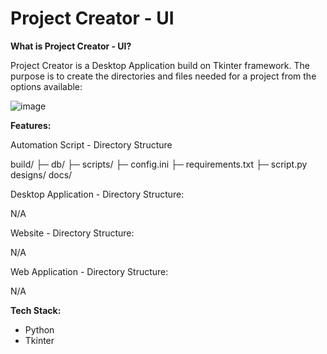 # Project Creator - UI

**What is Project Creator - UI?**

Project Creator is a Desktop Application build on Tkinter framework. The purpose is to create the directories and files needed for a project from the options available:

![image](https://user-images.githubusercontent.com/82043281/222166851-0d901011-7b42-4787-9507-df5fa734ed20.png)

**Features:**

Automation Script - Directory Structure

build/
├─ db/
├─ scripts/
├─ config.ini
├─ requirements.txt
├─ script.py
designs/
docs/

Desktop Application - Directory Structure:

N/A

Website - Directory Structure:

N/A

Web Application - Directory Structure:

N/A


**Tech Stack:**

- Python
- Tkinter

